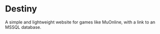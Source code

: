 # Destiny

A simple and lightweight website for games like MuOnline, with a link to an MSSQL database.
